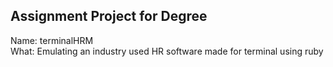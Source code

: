 ## Assignment Project for Degree

Name: terminalHRM
<br>
What: Emulating an industry used HR software  made for terminal using ruby